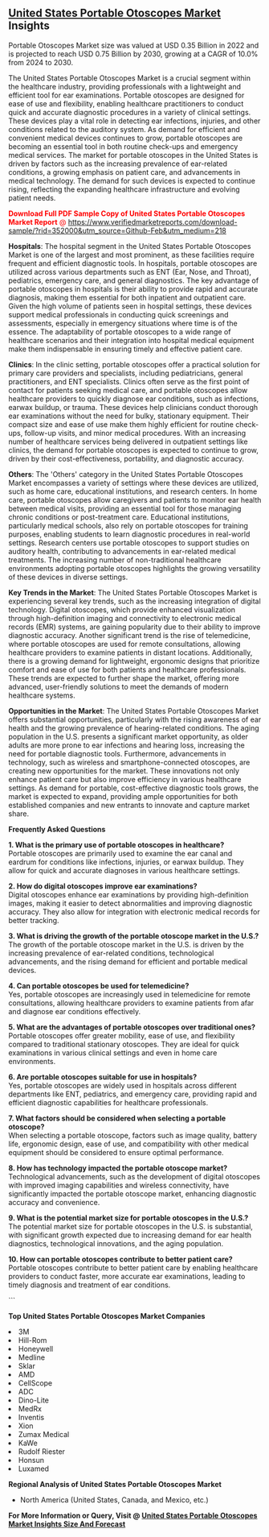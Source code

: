 <h2><a href="https://www.verifiedmarketreports.com/download-sample/?rid=352000&amp;utm_source=Github-Feb&amp;utm_medium=218" target="_blank">United States Portable Otoscopes Market</a> Insights</h2><p>Portable Otoscopes Market size was valued at USD 0.35 Billion in 2022 and is projected to reach USD 0.75 Billion by 2030, growing at a CAGR of 10.0% from 2024 to 2030.</p><p> <p>The United States Portable Otoscopes Market is a crucial segment within the healthcare industry, providing professionals with a lightweight and efficient tool for ear examinations. Portable otoscopes are designed for ease of use and flexibility, enabling healthcare practitioners to conduct quick and accurate diagnostic procedures in a variety of clinical settings. These devices play a vital role in detecting ear infections, injuries, and other conditions related to the auditory system. As demand for efficient and convenient medical devices continues to grow, portable otoscopes are becoming an essential tool in both routine check-ups and emergency medical services. The market for portable otoscopes in the United States is driven by factors such as the increasing prevalence of ear-related conditions, a growing emphasis on patient care, and advancements in medical technology. The demand for such devices is expected to continue rising, reflecting the expanding healthcare infrastructure and evolving patient needs. <p><span class=""><span style="color: #ff0000;"><strong>Download Full PDF Sample Copy of United States Portable Otoscopes Market Report</strong> @ </span><a href="https://www.verifiedmarketreports.com/download-sample/?rid=352000&amp;utm_source=Github-Feb&amp;utm_medium=218" target="_blank">https://www.verifiedmarketreports.com/download-sample/?rid=352000&amp;utm_source=Github-Feb&amp;utm_medium=218</a></span></p></p> <p><strong>Hospitals</strong>: The hospital segment in the United States Portable Otoscopes Market is one of the largest and most prominent, as these facilities require frequent and efficient diagnostic tools. In hospitals, portable otoscopes are utilized across various departments such as ENT (Ear, Nose, and Throat), pediatrics, emergency care, and general diagnostics. The key advantage of portable otoscopes in hospitals is their ability to provide rapid and accurate diagnosis, making them essential for both inpatient and outpatient care. Given the high volume of patients seen in hospital settings, these devices support medical professionals in conducting quick screenings and assessments, especially in emergency situations where time is of the essence. The adaptability of portable otoscopes to a wide range of healthcare scenarios and their integration into hospital medical equipment make them indispensable in ensuring timely and effective patient care. <p><strong>Clinics</strong>: In the clinic setting, portable otoscopes offer a practical solution for primary care providers and specialists, including pediatricians, general practitioners, and ENT specialists. Clinics often serve as the first point of contact for patients seeking medical care, and portable otoscopes allow healthcare providers to quickly diagnose ear conditions, such as infections, earwax buildup, or trauma. These devices help clinicians conduct thorough ear examinations without the need for bulky, stationary equipment. Their compact size and ease of use make them highly efficient for routine check-ups, follow-up visits, and minor medical procedures. With an increasing number of healthcare services being delivered in outpatient settings like clinics, the demand for portable otoscopes is expected to continue to grow, driven by their cost-effectiveness, portability, and diagnostic accuracy. <p><strong>Others</strong>: The 'Others' category in the United States Portable Otoscopes Market encompasses a variety of settings where these devices are utilized, such as home care, educational institutions, and research centers. In home care, portable otoscopes allow caregivers and patients to monitor ear health between medical visits, providing an essential tool for those managing chronic conditions or post-treatment care. Educational institutions, particularly medical schools, also rely on portable otoscopes for training purposes, enabling students to learn diagnostic procedures in real-world settings. Research centers use portable otoscopes to support studies on auditory health, contributing to advancements in ear-related medical treatments. The increasing number of non-traditional healthcare environments adopting portable otoscopes highlights the growing versatility of these devices in diverse settings. <p><strong>Key Trends in the Market</strong>: The United States Portable Otoscopes Market is experiencing several key trends, such as the increasing integration of digital technology. Digital otoscopes, which provide enhanced visualization through high-definition imaging and connectivity to electronic medical records (EMR) systems, are gaining popularity due to their ability to improve diagnostic accuracy. Another significant trend is the rise of telemedicine, where portable otoscopes are used for remote consultations, allowing healthcare providers to examine patients in distant locations. Additionally, there is a growing demand for lightweight, ergonomic designs that prioritize comfort and ease of use for both patients and healthcare professionals. These trends are expected to further shape the market, offering more advanced, user-friendly solutions to meet the demands of modern healthcare systems. <p><strong>Opportunities in the Market</strong>: The United States Portable Otoscopes Market offers substantial opportunities, particularly with the rising awareness of ear health and the growing prevalence of hearing-related conditions. The aging population in the U.S. presents a significant market opportunity, as older adults are more prone to ear infections and hearing loss, increasing the need for portable diagnostic tools. Furthermore, advancements in technology, such as wireless and smartphone-connected otoscopes, are creating new opportunities for the market. These innovations not only enhance patient care but also improve efficiency in various healthcare settings. As demand for portable, cost-effective diagnostic tools grows, the market is expected to expand, providing ample opportunities for both established companies and new entrants to innovate and capture market share. <p><strong>Frequently Asked Questions</strong></p> <p><strong>1. What is the primary use of portable otoscopes in healthcare?</strong><br> Portable otoscopes are primarily used to examine the ear canal and eardrum for conditions like infections, injuries, or earwax buildup. They allow for quick and accurate diagnoses in various healthcare settings.</p> <p><strong>2. How do digital otoscopes improve ear examinations?</strong><br> Digital otoscopes enhance ear examinations by providing high-definition images, making it easier to detect abnormalities and improving diagnostic accuracy. They also allow for integration with electronic medical records for better tracking.</p> <p><strong>3. What is driving the growth of the portable otoscope market in the U.S.?</strong><br> The growth of the portable otoscope market in the U.S. is driven by the increasing prevalence of ear-related conditions, technological advancements, and the rising demand for efficient and portable medical devices.</p> <p><strong>4. Can portable otoscopes be used for telemedicine?</strong><br> Yes, portable otoscopes are increasingly used in telemedicine for remote consultations, allowing healthcare providers to examine patients from afar and diagnose ear conditions effectively.</p> <p><strong>5. What are the advantages of portable otoscopes over traditional ones?</strong><br> Portable otoscopes offer greater mobility, ease of use, and flexibility compared to traditional stationary otoscopes. They are ideal for quick examinations in various clinical settings and even in home care environments.</p> <p><strong>6. Are portable otoscopes suitable for use in hospitals?</strong><br> Yes, portable otoscopes are widely used in hospitals across different departments like ENT, pediatrics, and emergency care, providing rapid and efficient diagnostic capabilities for healthcare professionals.</p> <p><strong>7. What factors should be considered when selecting a portable otoscope?</strong><br> When selecting a portable otoscope, factors such as image quality, battery life, ergonomic design, ease of use, and compatibility with other medical equipment should be considered to ensure optimal performance.</p> <p><strong>8. How has technology impacted the portable otoscope market?</strong><br> Technological advancements, such as the development of digital otoscopes with improved imaging capabilities and wireless connectivity, have significantly impacted the portable otoscope market, enhancing diagnostic accuracy and convenience.</p> <p><strong>9. What is the potential market size for portable otoscopes in the U.S.?</strong><br> The potential market size for portable otoscopes in the U.S. is substantial, with significant growth expected due to increasing demand for ear health diagnostics, technological innovations, and the aging population.</p> <p><strong>10. How can portable otoscopes contribute to better patient care?</strong><br> Portable otoscopes contribute to better patient care by enabling healthcare providers to conduct faster, more accurate ear examinations, leading to timely diagnosis and treatment of ear conditions.</p> ```</p><p><strong>Top United States Portable Otoscopes Market Companies</strong></p><div data-test-id=""><p><li>3M</li><li> Hill-Rom</li><li> Honeywell</li><li> Medline</li><li> Sklar</li><li> AMD</li><li> CellScope</li><li> ADC</li><li> Dino-Lite</li><li> MedRx</li><li> Inventis</li><li> Xion</li><li> Zumax Medical</li><li> KaWe</li><li> Rudolf Riester</li><li> Honsun</li><li> Luxamed</li></p><div><strong>Regional Analysis of&nbsp;United States Portable Otoscopes Market</strong></div><ul><li dir="ltr"><p dir="ltr">North America&nbsp;(United States, Canada, and Mexico, etc.)</p></li></ul><p><strong>For More Information or Query, Visit @&nbsp;</strong><strong><a href="https://www.verifiedmarketreports.com/product/portable-otoscopes-market/?utm_source=Github-Feb&amp;utm_medium=218" target="_blank">United States Portable Otoscopes Market Insights Size And Forecast</a></strong></p></div>
